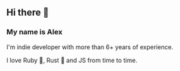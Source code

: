 ## Hi there 👋
### My name is Alex

I'm indie developer with more than 6+ years of experience.

I love Ruby 💎, Rust 🦀 and JS from time to time.
